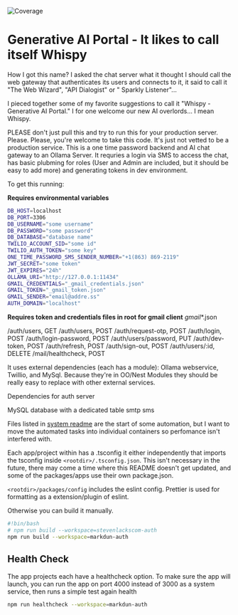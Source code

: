 ![Coverage](https://raw.githubusercontent.com/wiki/snlacks/generative-ai-portal/coverage.svg)

# Generative AI Portal - It likes to call itself Whispy

How I got this name? I asked the chat server what it thought I should call the web gateway that authenticates its users and connects to it, it said to call it "The Web Wizard", "API Dialogist" or " Sparkly Listener"...

I pieced together some of my favorite suggestions to call it "Whispy - Generative AI Portal." I for one welcome our new AI overlords... I mean Whispy.

PLEASE don't just pull this and try to run this for your production server. Please. Please, you're welcome to take this code. It's just not vetted to be a production service. This is a one time password backend and AI chat gateway to an Ollama Server. It requries a login via SMS to access the chat, has basic plubming for roles (User and Admin are included, but it should be easy to add more) and generating tokens in dev environment.

To get this running:

**Requires environmental variables**

```bash
DB_HOST=localhost
DB_PORT=3306
DB_USERNAME="some username"
DB_PASSWORD="some password"
DB_DATABASE="database name"
TWILIO_ACCOUNT_SID="some id"
TWILIO_AUTH_TOKEN="some key"
ONE_TIME_PASSWORD_SMS_SENDER_NUMBER="+1(863) 869-2119"
JWT_SECRET="some token"
JWT_EXPIRES="24h"
OLLAMA_URI="http://127.0.0.1:11434"
GMAIL_CREDENTIALS="_gmail_credentials.json"
GMAIL_TOKEN="_gmail_token.json"
GMAIL_SENDER="email@addre.ss"
AUTH_DOMAIN="localhost"
```

**Requires token and credentials files in root for gmail client**
_gmail_\*.json

/auth/users, GET
/auth/users, POST
/auth/request-otp, POST
/auth/login, POST
/auth/login-password, POST
/auth/users/password, PUT
/auth/dev-token, POST
/auth/refresh, POST
/auth/sign-out, POST
/auth/users/:id, DELETE
/mail/healthcheck, POST

It uses external dependencies (each has a module): Ollama webservice, Twillio, and MySql. Because they're in OO/Nest Modules they should be really easy to replace with other external services.

Dependencies for auth server

MySQL database with a dedicated table
smtp
sms

Files listed in [system readme](/system/README.md) are the start of some automation, but I want to move the automated tasks into individual containers so perfomance isn't interfered with.

Each app/project within has a .tsconfig it either independently that imports the tsconfig inside `<rootdir>/.tsconfig.json`.  This isn't necessary in the future, there may come a time where this README doesn't get updated, and some of the packages/apps use their own package.json.

`<rootdir>/packages/config` includes the eslint config. Prettier is used for formatting as a extension/plugin of eslint.

Otherwise you can build it manually.
```bash
#!bin/bash
# npm run build --workspace=stevenlackscom-auth
npm run build --workspace=markdun-auth
```

## Health Check

The app projects each have a healthcheck option.
To make sure the app will launch, you can run the app on port 4000 instead of 3000 as a system service, then runs a simple test again health
```bash
npm run healthcheck --workspace=markdun-auth
```